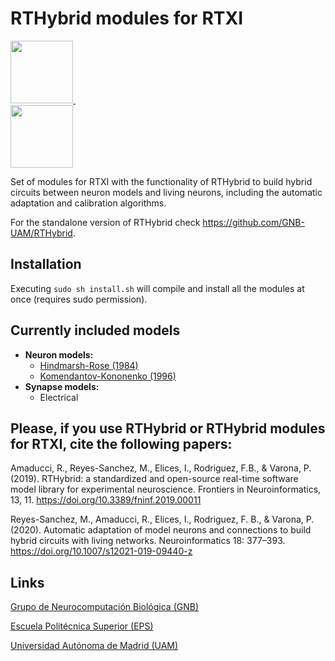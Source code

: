 # RTHybrid modules for RTXI

<a target="_blank" rel="noopener noreferrer" href="https://github.com/GNB-UAM/RTHybrid"> <img src="https://github.com/GNB-UAM/RTHy_plot_tool/raw/master/assets/logo_rthy.png" width="100" height="100"> </a>&nbsp;&nbsp;&nbsp;&nbsp;&nbsp;&nbsp;&nbsp;&nbsp;&nbsp;&nbsp;&nbsp;	
<a target="_blank" rel="noopener noreferrer" href="https://github.com/GNB-UAM"> <img src="https://github.com/GNB-UAM/RTHy_plot_tool/raw/master/assets/logo_gnb.png" width="100" height="100"> </a>

Set of modules for RTXI with the functionality of RTHybrid to build hybrid circuits between neuron models and living neurons, including the automatic adaptation and calibration algorithms. 

For the standalone version of RTHybrid check https://github.com/GNB-UAM/RTHybrid.


## Installation
Executing `sudo sh install.sh` will compile and install all the modules at once (requires sudo permission).


## Currently included models
- **Neuron models:**
	- [Hindmarsh-Rose (1984)](https://doi.org/10.1098%2Frspb.1984.0024)
	- [Komendantov-Kononenko (1996)](https://doi.org/10.1006/jtbi.1996.0215)
- **Synapse models:**
	- Electrical
  
  
 ## Please, if you use RTHybrid or RTHybrid modules for RTXI, cite the following papers:

Amaducci, R., Reyes-Sanchez, M., Elices, I., Rodriguez, F.B., & Varona, P. (2019). RTHybrid: a standardized and open-source real-time software model library for experimental neuroscience. Frontiers in Neuroinformatics, 13, 11. https://doi.org/10.3389/fninf.2019.00011

Reyes-Sanchez, M., Amaducci, R., Elices, I., Rodriguez, F. B., & Varona, P. (2020). Automatic adaptation of model neurons and connections to build hybrid circuits with living networks. Neuroinformatics 18: 377–393. https://doi.org/10.1007/s12021-019-09440-z
  
  
## Links

[Grupo de Neurocomputación Biológica (GNB)](http://arantxa.ii.uam.es/~gnb/)

[Escuela Politécnica Superior (EPS)](http://www.uam.es/ss/Satellite/EscuelaPolitecnica/es/home.htm)

[Universidad Autónoma de Madrid (UAM)](http://www.uam.es)


